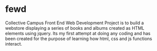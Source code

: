 # fewd
Collective Campus Front End Web Development
Project is to build a webstore displaying a series of books and albums created as HTML elements using jquery.
Its my first attempt at doing any coding and has been created for the purpose of learning how html, css and js functions interact. 
